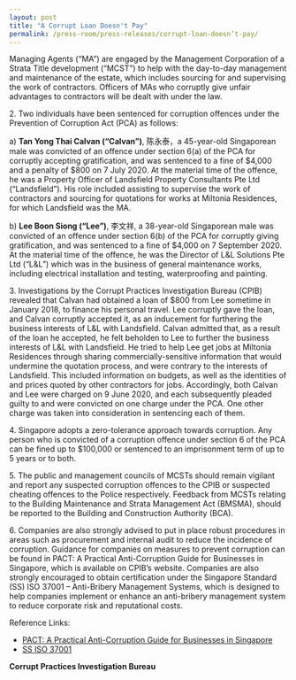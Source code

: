 ```yaml
---
layout: post
title: "A Corrupt Loan Doesn't Pay"
permalink: /press-room/press-releases/corrupt-loan-doesn’t-pay/
---
```


Managing Agents (“MA”) are engaged by the Management Corporation of a Strata Title development (“MCST”) to help with the day-to-day management and maintenance of the estate, which includes sourcing for and supervising the work of contractors. Officers of MAs who corruptly give unfair advantages to contractors will be dealt with under the law.

2\. Two individuals have been sentenced for corruption offences under the Prevention of Corruption Act (PCA) as follows:

a) **Tan Yong Thai Calvan (“Calvan”)**, 陈永泰，a 45-year-old Singaporean male was convicted of an offence under section 6(a) of the PCA for corruptly accepting gratification, and was sentenced to a fine of $4,000 and a penalty of $800 on 7 July 2020. At the material time of the offence, he was a Property Officer of Landsfield Property Consultants Pte Ltd (“Landsfield”). His role included assisting to supervise the work of contractors and sourcing for quotations for works at Miltonia Residences, for which Landsfield was the MA.

b) **Lee Boon Siong (“Lee”)**, 李文祥, a 38-year-old Singaporean male was convicted of an offence under section 6(b) of the PCA for corruptly giving gratification, and was sentenced to a fine of $4,000 on 7 September 2020. At the material time of the offence, he was the Director of L&L Solutions Pte Ltd (“L&L”) which was in the business of general maintenance works, including electrical installation and testing, waterproofing and painting.

3\. Investigations by the Corrupt Practices Investigation Bureau (CPIB) revealed that Calvan had obtained a loan of $800 from Lee sometime in January 2018, to finance his personal travel. Lee corruptly gave the loan, and Calvan corruptly accepted it, as an inducement for furthering the business interests of L&L with Landsfield. Calvan admitted that, as a result of the loan he accepted, he felt beholden to Lee to further the business interests of L&L with Landsfield. He tried to help Lee get jobs at Miltonia Residences through sharing commercially-sensitive information that would undermine the quotation process, and were contrary to the interests of Landsfield. This included information on budgets, as well as the identities of and prices quoted by other contractors for jobs. Accordingly, both Calvan and Lee were charged on 9 June 2020, and each subsequently pleaded guilty to and were convicted on one charge under the PCA. One other charge was taken into consideration in sentencing each of them.

4\. Singapore adopts a zero-tolerance approach towards corruption. Any person who is convicted of a corruption offence under section 6 of the PCA can be fined up to $100,000 or sentenced to an imprisonment term of up to 5 years or to both.

5\. The public and management councils of MCSTs should remain vigilant and report any suspected corruption offences to the CPIB or suspected cheating offences to the Police respectively. Feedback from MCSTs relating to the Building Maintenance and Strata Management Act (BMSMA), should be reported to the Building and Construction Authority (BCA).

6\. Companies are also strongly advised to put in place robust procedures in areas such as procurement and internal audit to reduce the incidence of corruption. Guidance for companies on measures to prevent corruption can be found in PACT: A Practical Anti-Corruption Guide for Businesses in Singapore, which is available on CPIB’s website. Companies are also strongly encouraged to obtain certification under the Singapore Standard (SS) ISO 37001 – Anti-Bribery Management Systems, which is designed to help companies implement or enhance an anti-bribery management system to reduce corporate risk and reputational costs.

Reference Links:

- [PACT: A Practical Anti-Corruption Guide for Businesses in Singapore](/research-room/publications/anti-corruption-guide-for-businesses/)<br>
- [SS ISO 37001](/research-room/publications/ss-iso-37001/)

**Corrupt Practices Investigation Bureau**
